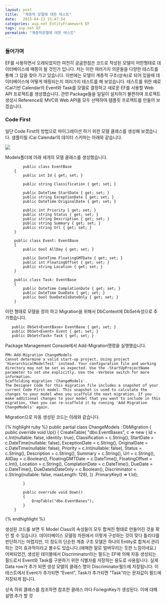 ```yaml
---
layout: post
title:  "계층적 모델에 대한 테스트"
date:   2015-04-23 15:47:54
categories: asp.net EntityFramework EF
tags: asp.net EF
permalink: "계층적모델에 대한 테스트"
---
```


### 들어가며
EF를 사용하면서 오래되었지만 여전히 궁굼한점은 코드로 작성된 모델이 어떤형태로 데이터베이스에 매핑이 될 것인가 입니다. 저는 이런 여러가지 의문들을 다양한 테스트를 통해 그 답을 찾아 가고 있습니다. 이번에는 모델이 계층적 구조(상속)로 되어 있을때 데이터베이스에 어떻게 매핑되는지 여러가지 테스트를 해 보았습니다.
테스트를 위한 예로 iCal기반 Calendar의 Event와 Task를 모델로 결정하고 새로운 EF를 사용할 Web API 프로젝트를 생성했습니다. 관련 Package들을 일일이 설치하기 불편하여 프로젝트 생성시 Reference로 MVC와 Web API를 모두 선택하여 템플릿 프로젝트를 만들어 보겠습니다.

### Code First
일단 Code First의 방법으로 마이그레이션 하기 위한 모델 클래스를 생성해 보겠습니다. 샘플이될 iCal Calendar의 데이터 스키마는 아래와 같습니다.

![](https://developer.apple.com/legacy/library/documentation/AppleApplications/Reference/SyncServicesSchemaRef/art/calendars_schema_entities.gif)

Models폴더에 아래 세개의 모델 클래스를 생성했습니다.

            public class EventBase
        {
            public int Id { get; set; }
    
            public string Classification { get; set; }
    
            public DateTime StartDate { get; set; }
            public string ExceptionDate { get; set; }
            public DateTime OriginalDate { get; set; }
    
            public int Priority { get; set; }
            public string Status { get; set; }
            public string Description { get; set; }
            public string Summary { get; set; }
            public string Url { get; set; }
        }
    
        public class Event: EventBase
        {
            public bool AllDay { get; set; }
    
            public DateTime FloatingGMTDate { get; set; }
            public int FloatingOffset { get; set; }
            public string Location { get; set; }
        }
    
        public class Task: EventBase
        {
            public DateTime ComplationDate { get; set; }
            public DateTime DueDate { get; set; }
            public bool DueDateIsDateOnly { get; set; }
        }
    

이런 형태로 모델을 정의 하고 Migration을 위해서 DbContext에 DbSet속성으로 추가했습니다.

       public DbSet<EventBase> EventBase { get; set; }
       public DbSet<Event> Event { get; set; }
       public DbSet<Task> Task { get; set; }

Package Management Console에서 Add-Migration명령을 실행했습니다.

    PM> Add-Migration ChangeModels
    Cannot determine a valid start-up project. Using project 'HierarchicalModelTest' instead. Your configuration file and working directory may not be set as expected. Use the -StartUpProjectName parameter to set one explicitly. Use the -Verbose switch for more information.
    Scaffolding migration 'ChangeModels'.
    The Designer Code for this migration file includes a snapshot of your current Code First model. This snapshot is used to calculate the changes to your model when you scaffold the next migration. If you make additional changes to your model that you want to include in this migration, then you can re-scaffold it by running 'Add-Migration ChangeModels' again.

Migration으로 자동 생성된 코드는 아래와 같습니다.

{% highlight ruby %}
            public partial class ChangeModels : DbMigration
        {
            public override void Up()
            {
                CreateTable(
                    "dbo.EventBases",
                    c => new
                        {
                            Id = c.Int(nullable: false, identity: true),
                            Classification = c.String(),
                            StartDate = c.DateTime(nullable: false),
                            ExceptionDate = c.String(),
                            OriginalDate = c.DateTime(nullable: false),
                            Priority = c.Int(nullable: false),
                            Status = c.String(),
                            Description = c.String(),
                            Summary = c.String(),
                            Url = c.String(),
                            AllDay = c.Boolean(),
                            FloatingGMTDate = c.DateTime(),
                            FloatingOffset = c.Int(),
                            Location = c.String(),
                            ComplationDate = c.DateTime(),
                            DueDate = c.DateTime(),
                            DueDateIsDateOnly = c.Boolean(),
                            Discriminator = c.String(nullable: false, maxLength: 128),
                        })
                    .PrimaryKey(t => t.Id);
                
            }
            
            public override void Down()
            {
                DropTable("dbo.EventBases");
            }
        }
{% endhighlight %}

생성된 코드를 보면 두 Model Class의 속성들이 모두 합쳐진 형태로 만들어진 것을 확인 할 수 있습니다. 데이터베이스 모델링 차원에서 이렇게 구성하는 것이 맞다 틀리다를 판단하기는 어렵지만, 이 정도의 단순한 계층 구조 모델은 하나의 Entity로 합쳐서 관리하는 것이 효과적이라고 볼수도 있습니다.(애매한 말로 얼버무리는 듯한 느낌이네요.)
어찌되었건, 생성된 테이블에서 Discriminator라는 필드는 EF에 의해 자동 생성되는 필드로서 Event와 Task를 구분하기 위한 식별자를 저장하는 용도로 사용됩니다. 실제 Data row가 추가 되면 생성 모델의 클래스 명이 Discriminator필드에 저장됩니다.
이 테스트에서 Event가 추가되면 “Event”, Task가 추가되면 “Task”라는 문자값이 필드에 저장되게 됩니다.


상속 하위 클래스를 참조하면 참조한 클래스 마다 ForiegnKey가 생성된다. 이에 대해 설명 추가 할 것